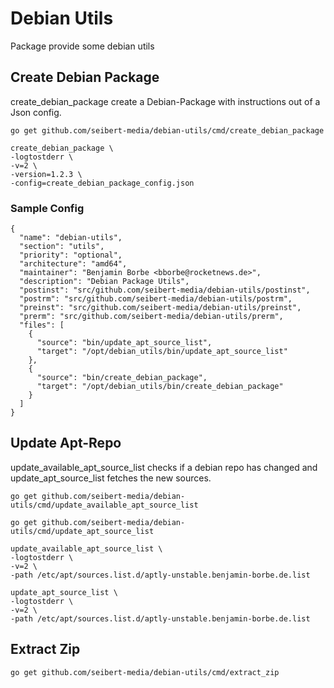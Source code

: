 # Debian Utils

Package provide some debian utils

## Create Debian Package

create_debian_package create a Debian-Package with instructions out of a Json config.  

`go get github.com/seibert-media/debian-utils/cmd/create_debian_package`

```
create_debian_package \
-logtostderr \
-v=2 \
-version=1.2.3 \
-config=create_debian_package_config.json
```

### Sample Config

```
{
  "name": "debian-utils",
  "section": "utils",
  "priority": "optional",
  "architecture": "amd64",
  "maintainer": "Benjamin Borbe <bborbe@rocketnews.de>",
  "description": "Debian Package Utils",
  "postinst": "src/github.com/seibert-media/debian-utils/postinst",
  "postrm": "src/github.com/seibert-media/debian-utils/postrm",
  "preinst": "src/github.com/seibert-media/debian-utils/preinst",
  "prerm": "src/github.com/seibert-media/debian-utils/prerm",
  "files": [
    {
      "source": "bin/update_apt_source_list",
      "target": "/opt/debian_utils/bin/update_apt_source_list"
    },
    {
      "source": "bin/create_debian_package",
      "target": "/opt/debian_utils/bin/create_debian_package"
    }
  ]
}
```

## Update Apt-Repo

update_available_apt_source_list checks if a debian repo has changed and update_apt_source_list fetches the new sources.

`go get github.com/seibert-media/debian-utils/cmd/update_available_apt_source_list`

`go get github.com/seibert-media/debian-utils/cmd/update_apt_source_list`

```
update_available_apt_source_list \
-logtostderr \
-v=2 \
-path /etc/apt/sources.list.d/aptly-unstable.benjamin-borbe.de.list
```

```
update_apt_source_list \
-logtostderr \
-v=2 \
-path /etc/apt/sources.list.d/aptly-unstable.benjamin-borbe.de.list
```

## Extract Zip

`go get github.com/seibert-media/debian-utils/cmd/extract_zip`
